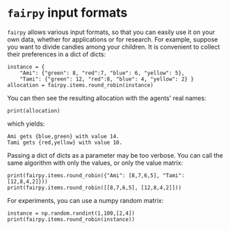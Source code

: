 # `fairpy` input formats

`fairpy` allows various input formats, so that you can easily use it on your own data,
whether for applications or for research.
For example, suppose you want to divide candies among your children.
It is convenient to collect their preferences in a dict of dicts:

```
instance = {
    "Ami": {"green": 8, "red":7, "blue": 6, "yellow": 5},
    "Tami": {"green": 12, "red":8, "blue": 4, "yellow": 2} }
allocation = fairpy.items.round_robin(instance)
```

You can then see the resulting allocation with the agents' real names:

    print(allocation)

which yields:

    Ami gets {blue,green} with value 14.
    Tami gets {red,yellow} with value 10.

Passing a dict of dicts as a parameter may be too verbose.
You can call the same algorithm with only the values, or only the value matrix:

    print(fairpy.items.round_robin({"Ami": [8,7,6,5], "Tami": [12,8,4,2]}))
    print(fairpy.items.round_robin([[8,7,6,5], [12,8,4,2]]))


For experiments, you can use a numpy random matrix:

    instance = np.random.randint(1,100,[2,4])
    print(fairpy.items.round_robin(instance))
